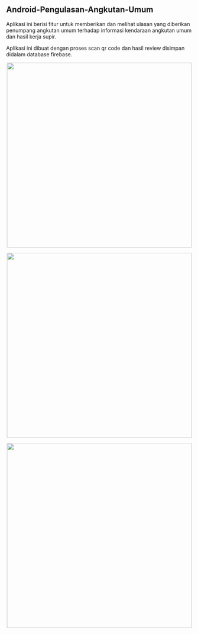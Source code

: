 ## Android-Pengulasan-Angkutan-Umum

Aplikasi ini berisi fitur untuk memberikan dan melihat ulasan yang diberikan penumpang angkutan umum terhadap informasi kendaraan angkutan umum dan hasil kerja supir.

Aplikasi ini dibuat dengan proses scan qr code dan hasil review disimpan didalam database firebase. 

<p align="center"><img src="https://1.bp.blogspot.com/-lmtNgAJnrMk/XbWuVwVlR3I/AAAAAAAALsI/t1hhknB4ZGcDKHFUvCzo_Og6x4_goxBSQCEwYBhgL/s1600/angkot1.jpg" height="500"></p>

<p align="center"><img src="https://1.bp.blogspot.com/-Pu3X7t14gvE/XbWuVpK0z_I/AAAAAAAALsE/kj47toavACIsINJZTYXxBjRwSlIuC4fJACLcBGAsYHQ/s1600/angkot2.jpg" height="500"></p>

<p align="center"><img src="https://1.bp.blogspot.com/-IwNzrkLz_Y0/XbWuV6j8YsI/AAAAAAAALsM/BKRyQkXpKFs1FF8x7LqrkhDVtexfH9MygCLcBGAsYHQ/s1600/angkot3.jpg" height="500"></p>
